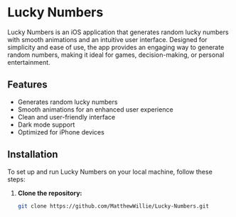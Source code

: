 # Lucky Numbers

Lucky Numbers is an iOS application that generates random lucky numbers with smooth animations and an intuitive user interface. Designed for simplicity and ease of use, the app provides an engaging way to generate random numbers, making it ideal for games, decision-making, or personal entertainment.

## Features

- Generates random lucky numbers
- Smooth animations for an enhanced user experience
- Clean and user-friendly interface
- Dark mode support
- Optimized for iPhone devices

## Installation

To set up and run Lucky Numbers on your local machine, follow these steps:

1. **Clone the repository:**
   ```sh
   git clone https://github.com/MatthewWillie/Lucky-Numbers.git
